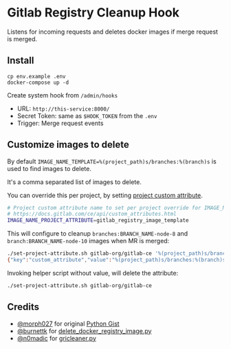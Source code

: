 # Gitlab Registry Cleanup Hook

Listens for incoming requests and deletes docker images if merge request is merged.

## Install

```
cp env.example .env
docker-compose up -d
```

Create system hook from `/admin/hooks`
- URL: `http://this-service:8000/`
- Secret Token: same as `$HOOK_TOKEN` from the `.env`
- Trigger: Merge request events

## Customize images to delete

By default `IMAGE_NAME_TEMPLATE=%(project_path)s/branches:%(branch)s` is used to find images to delete.

It's a comma separated list of images to delete.

You can override this per project,
by setting [project custom attribute].

[project custom attribute]: https://docs.gitlab.com/ce/api/custom_attributes.html

```bash
# Project custom attribute name to set per project override for IMAGE_NAME_TEMPLATE
# https://docs.gitlab.com/ce/api/custom_attributes.html
IMAGE_NAME_PROJECT_ATTRIBUTE=gitlab_registry_image_template
```

This will configure to cleanup `branches:BRANCH_NAME-node-8` and `branch:BRANCH_NAME-node-10` images when MR is merged:
```bash
./set-project-attribute.sh gitlab-org/gitlab-ce '%(project_path)s/branches:%(branch)s-node-8,%(project_path)s/branches:%(branch)s-node-10'
{"key":"custom_attribute","value":"%(project_path)s/branches:%(branch)s-node-8,%(project_path)s/branches:%(branch)s-node-10"}
```

Invoking helper script without value, will delete the attribute:
```bash
./set-project-attribute.sh gitlab-org/gitlab-ce
```

## Credits

- [@morph027] for original [Python Gist]
- [@burnettk] for [delete_docker_registry_image.py]
- [@n0madic] for [gricleaner.py]

[@burnettk]: https://github.com/burnettk
[@morph027]: https://gitlab.com/morph027
[@n0madic]: https://gitlab.com/n0madic
[Python Gist]: https://gitlab.com/snippets/1091155/
[delete_docker_registry_image.py]: https://github.com/burnettk/delete-docker-registry-image
[gricleaner.py]: https://github.com/n0madic/gitlab-registry-images-cleaner
